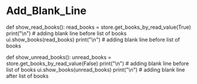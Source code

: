 # Add_Blank_Line

def show_read_books():
    read_books = store.get_books_by_read_value(True)
    print("\n") # adding blank line before list of books
    ui.show_books(read_books)
    print("\n") # adding blank line before list of books
    
    
def show_unread_books():
    unread_books = store.get_books_by_read_value(False)
    print("\n") # adding blank line before list of books
    ui.show_books(unread_books)
    print("\n") # adding blank line after list of books
